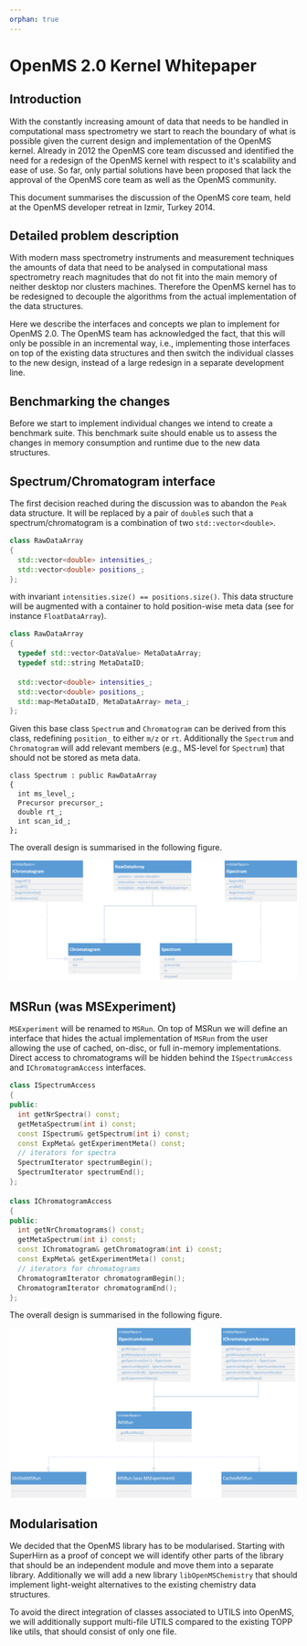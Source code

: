 ```yaml
---
orphan: true
---
```

OpenMS 2.0 Kernel Whitepaper
===========================

## Introduction

With the constantly increasing amount of data that needs to be handled in computational mass spectrometry we start to
reach the boundary of what is possible given the current design and implementation of the OpenMS kernel. Already in 2012
the OpenMS core team discussed and identified the need for a redesign of the OpenMS kernel with respect to it's scalability
and ease of use. So far, only partial solutions have been proposed that lack the approval of the OpenMS core team as
well as the OpenMS community.

This document summarises the discussion of the OpenMS core team, held at the OpenMS developer retreat in Izmir,
Turkey 2014.

## Detailed problem description

With modern mass spectrometry instruments and measurement techniques the amounts of data that need to be analysed in
computational mass spectrometry reach magnitudes that do not fit into the main memory of neither desktop nor clusters
machines. Therefore the OpenMS kernel has to be redesigned to decouple the algorithms from the actual implementation of
the data structures.

Here we describe the interfaces and concepts we plan to implement for OpenMS 2.0. The OpenMS team has acknowledged the
fact, that this will only be possible in an incremental way, i.e., implementing those interfaces on top of the existing
data structures and then switch the individual classes to the new design, instead of a large redesign in a separate
development line.

## Benchmarking the changes

Before we start to implement individual changes we intend to create a benchmark suite. This benchmark suite should
enable us to assess the changes in memory consumption and runtime due to the new data structures.

## Spectrum/Chromatogram interface

The first decision reached during the discussion was to abandon the `Peak` data structure. It will be replaced by a pair
of `double`s such that a spectrum/chromatogram is a combination of two `std::vector<double>`.

```cpp
class RawDataArray
{
  std::vector<double> intensities_;
  std::vector<double> positions_;
};
```

with invariant `intensities.size() == positions.size()`. This data structure will be augmented with a container to hold
position-wise meta data (see for instance `FloatDataArray`).

```cpp
class RawDataArray
{
  typedef std::vector<DataValue> MetaDataArray;
  typedef std::string MetaDataID;

  std::vector<double> intensities_;
  std::vector<double> positions_;
  std::map<MetaDataID, MetaDataArray> meta_;
};
```

Given this base class `Spectrum` and `Chromatogram` can be derived from this class, redefining `position_` to either
`m/z` or `rt`. Additionally the `Spectrum` and `Chromatogram`  will add relevant members (e.g., MS-level for `Spectrum`)
that should not be stored as meta data.

```
class Spectrum : public RawDataArray
{
  int ms_level_;
  Precursor precursor_;
  double rt_;
  int scan_id_;
};
```

The overall design is summarised in the following figure.

![](../../images/research/whitepapers/summary.png)

## MSRun (was MSExperiment)

`MSExperiment` will be renamed to `MSRun`. On top of MSRun we will define an interface that hides the actual implementation
of `MSRun` from the user allowing the use of cached, on-disc, or full in-memory implementations. Direct access to
chromatograms will be hidden behind the `ISpectrumAccess` and `IChromatogramAccess` interfaces.

```cpp
class ISpectrumAccess
{
public:
  int getNrSpectra() const;
  getMetaSpectrum(int i) const;
  const ISpectrum& getSpectrum(int i) const;
  const ExpMeta& getExperimentMeta() const;
  // iterators for spectra
  SpectrumIterator spectrumBegin();
  SpectrumIterator spectrumEnd();
};

class IChromatogramAccess
{
public:
  int getNrChromatograms() const;
  getMetaSpectrum(int i) const;
  const IChromatogram& getChromatogram(int i) const;
  const ExpMeta& getExperimentMeta() const;
  // iterators for chromatograms
  ChromatogramIterator chromatogramBegin();
  ChromatogramIterator chromatogramEnd();
};
```

The overall design is summarised in the following figure.

![](../../images/research/whitepapers/design-summary.png)

## Modularisation

We decided that the OpenMS library has to be modularised. Starting with SuperHirn as a proof of concept we will identify
other parts of the library that should be an independent module and move them into a separate library. Additionally we
will add a new library `libOpenMSChemistry` that should implement light-weight alternatives to the existing chemistry
data structures.

To avoid the direct integration of classes associated to UTILS into OpenMS, we will additionally support multi-file UTILS
compared to the existing TOPP like utils, that should consist of only one file.
